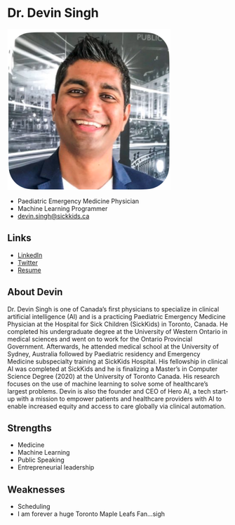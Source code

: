 # Dr. Devin Singh

![Devin Singh Profile](./devin_singh.jpg)

- Paediatric Emergency Medicine Physician
- Machine Learning Programmer
- devin.singh@sickkids.ca

## Links

- [LinkedIn](https://www.linkedin.com/in/dr-devin-singh-92862bb/)
- [Twitter](https://twitter.com/DrDevSK)
- [Resume](./Devin_Singh_Resume.pdf)

## About Devin

Dr. Devin Singh is one of Canada’s first physicians to specialize in clinical artificial intelligence (AI) and is a practicing Paediatric Emergency Medicine Physician at the Hospital for Sick Children (SickKids) in Toronto, Canada. He completed his undergraduate degree at the University of Western Ontario in medical sciences and went on to work for the Ontario Provincial Government. Afterwards, he attended medical school at the University of Sydney, Australia followed by Paediatric residency and Emergency Medicine subspecialty training at SickKids Hospital. His fellowship in clinical AI was completed at SickKids and he is finalizing a Master’s in Computer Science Degree (2020) at the University of Toronto Canada. His research focuses on the use of machine learning to solve some of healthcare’s largest problems. Devin is also the founder and CEO of Hero AI, a tech start-up with a mission to empower patients and healthcare providers with AI to enable increased equity and access to care globally via clinical automation. 

## Strengths

- Medicine
- Machine Learning
- Public Speaking 
- Entrepreneurial leadership

## Weaknesses

- Scheduling 
- I am forever a huge Toronto Maple Leafs Fan…sigh
